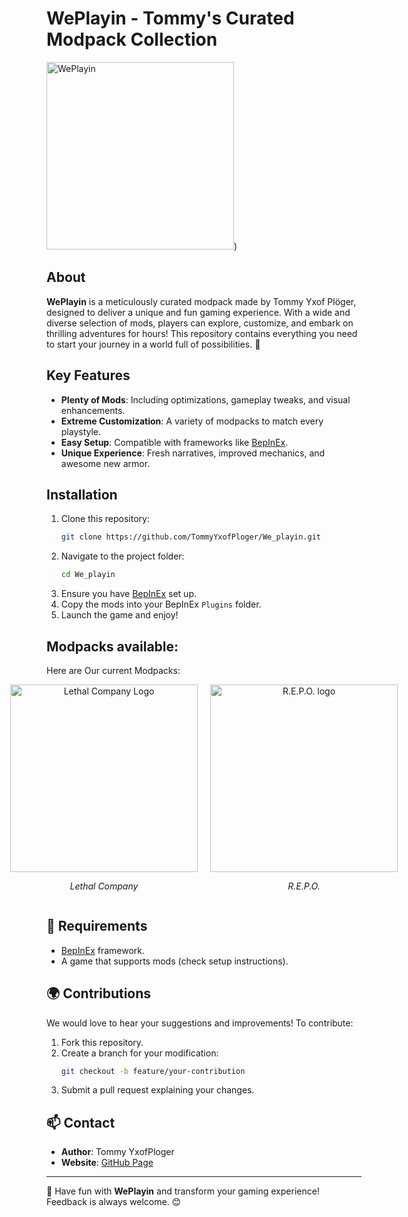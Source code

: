 # WePlayin - Tommy's Curated Modpack Collection
<img src="https://i.imgur.com/gU2N9y9.png" alt="WePlayin" width="300" height="300">)

##  About
**WePlayin** is a meticulously curated modpack made by Tommy Yxof Plöger, designed to deliver a unique and fun gaming experience. With a wide and diverse selection of mods, players can explore, customize, and embark on thrilling adventures for hours! This repository contains everything you need to start your journey in a world full of possibilities. 🌟

##  Key Features
-  **Plenty of Mods**: Including optimizations, gameplay tweaks, and visual enhancements.
-  **Extreme Customization**: A variety of modpacks to match every playstyle.
-  **Easy Setup**: Compatible with frameworks like [BepInEx](https://github.com/BepInEx/BepInEx).
-  **Unique Experience**: Fresh narratives, improved mechanics, and awesome new armor.

##  Installation
1. Clone this repository:
   ```bash
   git clone https://github.com/TommyYxofPloger/We_playin.git
   ```
2. Navigate to the project folder:
   ```bash
   cd We_playin
   ```
3. Ensure you have [BepInEx](https://github.com/BepInEx/BepInEx) set up.
4. Copy the mods into your BepInEx `Plugins` folder.
5. Launch the game and enjoy! 

## Modpacks available:
Here are Our current Modpacks:

<div style="display: flex; justify-content: center; align-items: flex-start; gap: 20px;">
  <div style="text-align: center;">
    <img src="https://shared.cloudflare.steamstatic.com/store_item_assets/steam/apps/1966720/header.jpg?t=1723894859" alt="Lethal Company Logo" width="300">
    <p><em>Lethal Company</em></p>
  </div>
  <div style="text-align: center;">
    <img src="https://shared.cloudflare.steamstatic.com/store_item_assets/steam/apps/3241660/header.jpg?t=1740578354" alt="R.E.P.O. logo" width="300">
    <p><em>R.E.P.O.</em></p>
  </div>
</div>


## 🔧 Requirements
- [BepInEx](https://github.com/BepInEx/BepInEx) framework.
- A game that supports mods (check setup instructions).

## 🌍 Contributions
We would love to hear your suggestions and improvements! To contribute:
1. Fork this repository.
2. Create a branch for your modification:
   ```bash
   git checkout -b feature/your-contribution
   ```
3. Submit a pull request explaining your changes.

## 📫 Contact
- **Author**: Tommy YxofPloger
- **Website**: [GitHub Page](https://github.com/TommyYxofPloger/We_playin)

---

🎉 Have fun with **WePlayin** and transform your gaming experience! Feedback is always welcome. 😊